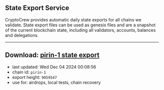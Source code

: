 ## State Export Service
CryptoCrew provides automatic daily state exports for all chains we validate. State export files can be used as genesis files and are a snapshot of the current blockchain state, including all validators, accounts, balances and delegations.

---
**Download: [pirin-1 state export](https://dl-eu2.ccvalidators.com/SERVICE/nolus/pirin-1_export_9059547.json)**
---

- last updated: Wed Dec 04 2024 00:08:56
- chain id: `pirin-1`
- export height: `9059547`
- use for: airdrops, local tests, chain recovery
